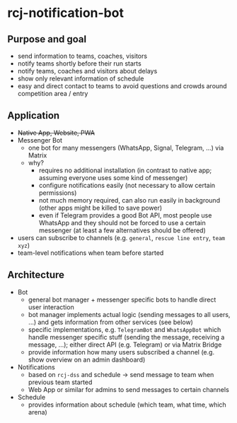 # rcj-notification-bot

## Purpose and goal

* send information to teams, coaches, visitors
* notify teams shortly before their run starts
* notify teams, coaches and visitors about delays
* show only relevant information of schedule
* easy and direct contact to teams to avoid questions and crowds around competition area / entry

## Application

* <s>Native App, Website, PWA</s>
* Messenger Bot
  * one bot for many messengers (WhatsApp, Signal, Telegram, ...) via Matrix
  * why?
    * requires no additional installation (in contrast to native app; assuming everyone uses some kind of messenger)
    * configure notifications easily (not necessary to allow certain permissions)
    * not much memory required, can also run easily in background (other apps might be killed to save power)
    * even if Telegram provides a good Bot API, most people use WhatsApp and they should not be forced to use a certain messenger (at least a few alternatives should be offered)
* users can subscribe to channels (e.g. `general`, `rescue line entry`, `team xyz`)
* team-level notifications when team before started

## Architecture

* Bot
  * general bot manager + messenger specific bots to handle direct user interaction
  * bot manager implements actual logic (sending messages to all users, ...) and gets information from other services (see below)
  * specific implementations, e.g. `TelegramBot` and `WhatsAppBot` which handle messenger specific stuff (sending the message, receiving a message, ...); either direct API (e.g. Telegram) or via Matrix Bridge
  * provide information how many users subscribed a channel (e.g. show overview on an admin dashboard)
* Notifications
  * based on `rcj-dss` and schedule &rarr; send message to team when previous team started
  * Web App or similar for admins to send messages to certain channels
* Schedule
  * provides information about schedule (which team, what time, which arena)
